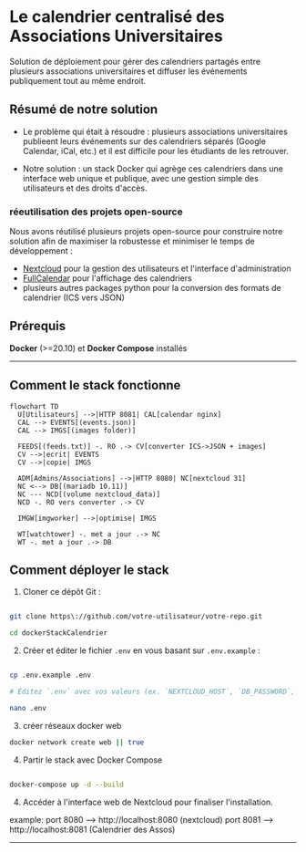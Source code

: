 # Le calendrier centralisé des Associations Universitaires

Solution de déploiement pour gérer des calendriers partagés entre plusieurs associations universitaires et diffuser les événements publiquement tout au même endroit.

## Résumé de notre solution

- Le problème qui était à résoudre : plusieurs associations universitaires publieent leurs événements sur des calendriers séparés (Google Calendar, iCal, etc.) et il est difficile pour les étudiants de les retrouver.

- Notre solution : un stack Docker qui agrège ces calendriers dans une interface web unique et publique, avec une gestion simple des utilisateurs et des droits d'accès.

### réeutilisation des projets open-source
Nous avons réutilisé plusieurs projets open-source pour construire notre solution afin de maximiser la robustesse et minimiser le temps de développement :

- [Nextcloud](https://nextcloud.com/) pour la gestion des utilisateurs et l'interface d'administration
- [FullCalendar](https://fullcalendar.io/) pour l'affichage des calendriers
- plusieurs autres packages python pour la conversion des formats de calendrier (ICS vers JSON)

## Prérequis

**Docker** (>=20.10) et **Docker Compose** installés

---

## Comment le stack fonctionne


```mermaid
flowchart TD
  U[Utilisateurs] -->|HTTP 8081| CAL[calendar nginx]
  CAL --> EVENTS[(events.json)]
  CAL --> IMGS[(images folder)]

  FEEDS[(feeds.txt)] -. RO .-> CV[converter ICS->JSON + images]
  CV -->|ecrit| EVENTS
  CV -->|copie| IMGS

  ADM[Admins/Associations] -->|HTTP 8080| NC[nextcloud 31]
  NC <--> DB[(mariadb 10.11)]
  NC --- NCD[(volume nextcloud_data)]
  NCD -. RO vers converter .-> CV

  IMGW[imgworker] -->|optimise| IMGS

  WT[watchtower] -. met a jour .-> NC
  WT -. met a jour .-> DB

```



## Comment déployer le stack

1. Cloner ce dépôt Git :

```bash

git clone https\://github.com/votre-utilisateur/votre-repo.git

cd dockerStackCalendrier

```

2. Créer et éditer le fichier `.env` en vous basant sur `.env.example` :

```bash

cp .env.example .env

# Éditez `.env` avec vos valeurs (ex. `NEXTCLOUD_HOST`, `DB_PASSWORD`, etc.)

nano .env

```

3. créer réseaux docker web

```bash
docker network create web || true

```

4. Partir le stack avec Docker Compose 

```bash

docker-compose up -d --build

```

4. Accéder à l'interface web de Nextcloud pour finaliser l'installation.

example: 
port 8080 --> http://localhost:8080 (nextcloud)
port 8081 --> http://localhost:8081 (Calendrier des Assos)

---


